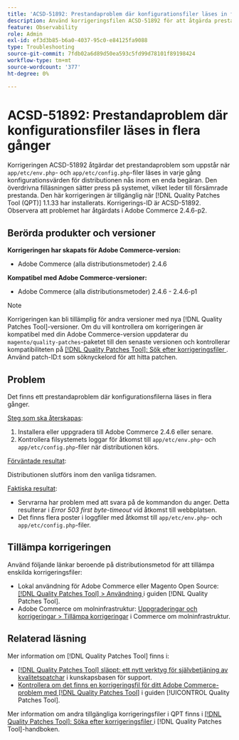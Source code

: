 ```yaml
---
title: 'ACSD-51892: Prestandaproblem där konfigurationsfiler läses in flera gånger'
description: Använd korrigeringsfilen ACSD-51892 för att åtgärda prestandaproblem i Adobe Commerce där konfigurationsfiler läses in flera gånger under distributionen.
feature: Observability
role: Admin
exl-id: ef3d3b85-b6a0-4037-95c0-e84125fa9088
type: Troubleshooting
source-git-commit: 7fdb02a6d89d50ea593c5fd99d78101f89198424
workflow-type: tm+mt
source-wordcount: '377'
ht-degree: 0%

---
```


# ACSD-51892: Prestandaproblem där konfigurationsfiler läses in flera gånger

Korrigeringen ACSD-51892 åtgärdar det prestandaproblem som uppstår när `app/etc/env.php`- och `app/etc/config.php`-filer läses in varje gång konfigurationsvärden för distributionen nås inom en enda begäran. Den överdrivna filläsningen sätter press på systemet, vilket leder till försämrade prestanda. Den här korrigeringen är tillgänglig när [!DNL Quality Patches Tool (QPT)] 1.1.33 har installerats. Korrigerings-ID är ACSD-51892. Observera att problemet har åtgärdats i Adobe Commerce 2.4.6-p2.

## Berörda produkter och versioner

**Korrigeringen har skapats för Adobe Commerce-version:**

* Adobe Commerce (alla distributionsmetoder) 2.4.6

**Kompatibel med Adobe Commerce-versioner:**

* Adobe Commerce (alla distributionsmetoder) 2.4.6 - 2.4.6-p1

>[!NOTE]
>
>Korrigeringen kan bli tillämplig för andra versioner med nya [!DNL Quality Patches Tool]-versioner. Om du vill kontrollera om korrigeringen är kompatibel med din Adobe Commerce-version uppdaterar du `magento/quality-patches`-paketet till den senaste versionen och kontrollerar kompatibiliteten på [[!DNL Quality Patches Tool]: Sök efter korrigeringsfiler ](https://experienceleague.adobe.com/tools/commerce-quality-patches/index.html). Använd patch-ID:t som söknyckelord för att hitta patchen.

## Problem

Det finns ett prestandaproblem där konfigurationsfilerna läses in flera gånger.

<u>Steg som ska återskapas</u>:

1. Installera eller uppgradera till Adobe Commerce 2.4.6 eller senare.
1. Kontrollera filsystemets loggar för åtkomst till `app/etc/env.php`- och `app/etc/config.php`-filer när distributionen körs.

<u>Förväntade resultat</u>:

Distributionen slutförs inom den vanliga tidsramen.

<u>Faktiska resultat</u>:

* Servrarna har problem med att svara på de kommandon du anger. Detta resulterar i *Error 503 first byte-timeout* vid åtkomst till webbplatsen.
* Det finns flera poster i loggfiler med åtkomst till `app/etc/env.php`- och `app/etc/config.php`-filer.

## Tillämpa korrigeringen

Använd följande länkar beroende på distributionsmetod för att tillämpa enskilda korrigeringsfiler:

* Lokal användning för Adobe Commerce eller Magento Open Source: [[!DNL Quality Patches Tool] > Användning ](/help/tools/quality-patches-tool/usage.md) i guiden [!DNL Quality Patches Tool].
* Adobe Commerce om molninfrastruktur: [Uppgraderingar och korrigeringar > Tillämpa korrigeringar](https://experienceleague.adobe.com/docs/commerce-cloud-service/user-guide/develop/upgrade/apply-patches.html) i Commerce om molninfrastruktur.

## Relaterad läsning

Mer information om [!DNL Quality Patches Tool] finns i:

* [[!DNL Quality Patches Tool] släppt: ett nytt verktyg för självbetjäning av kvalitetspatchar](https://experienceleague.adobe.com/en/docs/commerce-operations/tools/quality-patches-tool/quality-patches-tool-to-self-serve-quality-patches) i kunskapsbasen för support.
* [Kontrollera om det finns en korrigeringsfil för ditt Adobe Commerce-problem med  [!DNL Quality Patches Tool]](/help/tools/quality-patches-tool/patches-available-in-qpt/check-patch-for-magento-issue-with-magento-quality-patches.md) i guiden [!UICONTROL Quality Patches Tool].


Mer information om andra tillgängliga korrigeringsfiler i QPT finns i [[!DNL Quality Patches Tool]: Söka efter korrigeringsfiler ](https://experienceleague.adobe.com/tools/commerce-quality-patches/index.html) i [!DNL Quality Patches Tool]-handboken.
